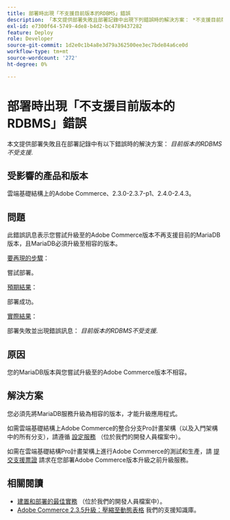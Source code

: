 ```yaml
---
title: 部署時出現「不支援目前版本的RDBMS」錯誤
description: 「本文提供部署失敗且部署記錄中出現下列錯誤時的解決方案： *不支援目前版本的RDBMS*。」
exl-id: e7300f64-5749-4de8-b4d2-bc4789437282
feature: Deploy
role: Developer
source-git-commit: 1d2e0c1b4a8e3d79a362500ee3ec7bde84a6ce0d
workflow-type: tm+mt
source-wordcount: '272'
ht-degree: 0%

---
```


# 部署時出現「不支援目前版本的RDBMS」錯誤

本文提供部署失敗且在部署記錄中有以下錯誤時的解決方案： *目前版本的RDBMS不受支援*.

## 受影響的產品和版本

雲端基礎結構上的Adobe Commerce、2.3.0-2.3.7-p1、2.4.0-2.4.3。

## 問題

此錯誤訊息表示您嘗試升級至的Adobe Commerce版本不再支援目前的MariaDB版本，且MariaDB必須升級至相容的版本。


<u>要再現的步驟</u>：

嘗試部署。

<u>預期結果</u>：

部署成功。

<u>實際結果</u>：

部署失敗並出現錯誤訊息： *目前版本的RDBMS不受支援*.

## 原因

您的MariaDB版本與您嘗試升級至的Adobe Commerce版本不相容。

## 解決方案

您必須先將MariaDB服務升級為相容的版本，才能升級應用程式。


如需雲端基礎結構上Adobe Commerce的整合分支Pro計畫架構（以及入門架構中的所有分支），請遵循 [設定服務](https://devdocs.magento.com/cloud/project/services.html) （位於我們的開發人員檔案中）。

如需在雲端基礎結構Pro計畫架構上進行Adobe Commerce的測試和生產，請 [提交支援票證](/help/help-center-guide/help-center/magento-help-center-user-guide.md#submit-ticket) 請求在您部署Adobe Commerce版本升級之前升級服務。


## 相關閱讀

* [建置和部署的最佳實務](https://devdocs.magento.com/cloud/reference/discover-deploy.html#best-practices) （位於我們的開發人員檔案中）。
* [Adobe Commerce 2.3.5升級：壓縮至動態表格](https://experienceleague.adobe.com/docs/commerce-operations/implementation-playbook/best-practices/maintenance/commerce-235-upgrade-prerequisites-mariadb.html) 我們的支援知識庫。

